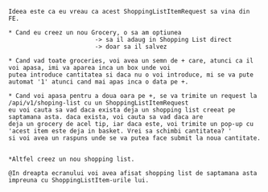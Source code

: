    Ideea este ca eu vreau ca acest ShoppingListItemRequest sa vina din FE.

    * Cand eu creez un nou Grocery, o sa am optiunea
                            -> sa il adaug in Shopping List direct
                            -> doar sa il salvez

    * Cand vad toate groceries, voi avea un semn de + care, atunci ca il voi apasa, imi va aparea inca un box unde voi
    putea introduce cantitatea si daca nu o voi introduce, mi se va pute automat '1' atunci cand mai apas inca o data pe +.

    * Cand voi apasa pentru a doua oara pe +, se va trimite un request la /api/v1/shoping-list cu un ShoppingListItemRequest
    eu voi cauta sa vad daca exista deja un shopping list creeat pe saptamana asta. daca exista, voi cauta sa vad daca are
    deja un grocery de acel tip, iar daca este, voi trimite un pop-up cu 'acest item este deja in basket. Vrei sa schimbi cantitatea? '
    si voi avea un raspuns unde se va putea face submit la noua cantitate.


    *Altfel creez un nou shopping list.

    @In dreapta ecranului voi avea afisat shopping list de saptamana asta impreuna cu ShoppingListItem-urile lui.